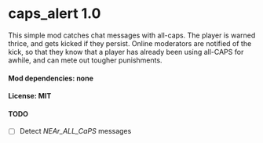 # caps_alert 1.0

This simple mod catches chat messages with all-caps. The player is warned thrice, and gets kicked if they persist. Online moderators are notified of the kick, so that they know that a player has already been using all-CAPS for awhile, and can mete out tougher punishments.

#### Mod dependencies: none

#### License: MIT

#### TODO
- [ ] Detect _NEAr_ALL_CaPS_ messages
